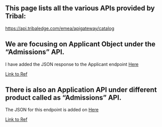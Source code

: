 ## This page lists all the various APIs provided by Tribal:
https://api.tribaledge.com/emea/apigateway/catalog

## We are focusing on Applicant Object under the “Admissions” API. 
I have added the JSON response to the Applicant endpoint [Here](https://github.com/prafullx24/tribal-sits/blob/master/applicant.json)

[Link to Ref](https://api.tribaledge.com/emea/apigateway/catalog?tags=Products_Admissions&tags=Products_SITS%3AVision&groupIndex=4&linkIndex=0)


## There is also an Application API under different product called as  “Admissions” API.

The JSON for this endpoint is added on [Here](https://github.com/prafullx24/tribal-sits/blob/master/application.json)

[Link to Ref](https://api.tribaledge.com/emea/apigateway/catalog?tags=Products_Admissions&tags=Products_SITS%3AVision&groupIndex=5&linkIndex=0)